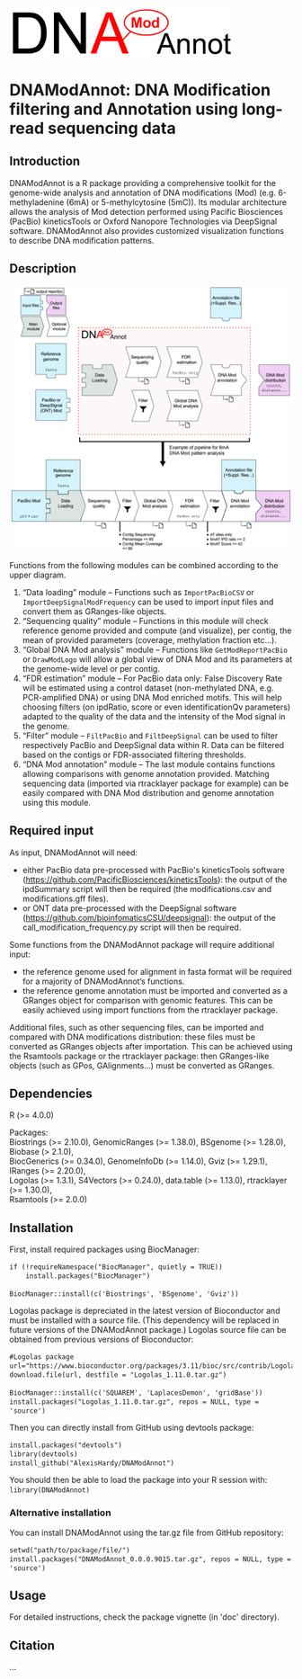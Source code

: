 <img src="vignettes/DNAModAnnot_logo.jpg" alt="DNAModAnnot_Logo" width="400"/>

# DNAModAnnot: DNA Modification filtering and Annotation using long-read sequencing data

## Introduction
DNAModAnnot is a R package providing a comprehensive toolkit for the genome-wide analysis and annotation of DNA modifications (Mod) (e.g. 6-methyladenine (6mA) or 5-methylcytosine (5mC)). Its modular architecture allows the analysis of Mod detection performed using Pacific Biosciences (PacBio) kineticsTools or Oxford Nanopore Technologies via DeepSignal software. DNAModAnnot also provides customized visualization functions to describe DNA modification patterns.

## Description  
<img src="vignettes/DNAModAnnot_diagram_and_example.jpg" alt="DNAModAnnot_Diagram" width="600"/>  

Functions from the following modules can be combined according to the upper diagram.
1.	“Data loading” module – Functions such as `ImportPacBioCSV` or `ImportDeepSignalModFrequency` can be used to import input files and convert them as GRanges-like objects.
2.	“Sequencing quality” module – Functions in this module will check reference genome provided and compute (and visualize), per contig, the mean of provided parameters (coverage, methylation fraction etc...).
3.	“Global DNA Mod analysis” module – Functions like `GetModReportPacBio` or `DrawModLogo` will allow a global view of DNA Mod and its parameters at the genome-wide level or per contig.
4.	“FDR estimation” module – For PacBio data only: False Discovery Rate will be estimated using a control dataset (non-methylated DNA, e.g. PCR-amplified DNA) or using DNA Mod enriched motifs. This will help choosing filters (on ipdRatio, score or even identificationQv parameters) adapted to the quality of the data and the intensity of the Mod signal in the genome.
5.	“Filter” module – `FiltPacBio` and `FiltDeepSignal` can be used to filter respectively PacBio and DeepSignal data within R. Data can be filtered based on the contigs or FDR-associated filtering thresholds.
6.	“DNA Mod annotation” module – The last module contains functions allowing comparisons with genome annotation provided. Matching sequencing data (imported via rtracklayer package for example) can be easily compared with DNA Mod distribution and genome annotation using this module.

## Required input
As input, DNAModAnnot will need:
-	either PacBio data pre-processed with PacBio's kineticsTools software (https://github.com/PacificBiosciences/kineticsTools): the output of the ipdSummary script will then be required (the modifications.csv and modifications.gff files).
-	or ONT data pre-processed with the DeepSignal software (https://github.com/bioinfomaticsCSU/deepsignal): the output of the call_modification_frequency.py script will then be required.

Some functions from the DNAModAnnot package will require additional input:
-	the reference genome used for alignment in fasta format will be required for a majority of DNAModAnnot’s functions.
-	the reference genome annotation must be imported and converted as a GRanges object for comparison with genomic features. This can be easily achieved using import functions from the rtracklayer package.

Additional files, such as other sequencing files, can be imported and compared with DNA modifications distribution: these files must be converted as GRanges objects after importation. This can be achieved using the Rsamtools package or the rtracklayer package: then GRanges-like objects (such as GPos, GAlignments...) must be converted as GRanges.

## Dependencies

R (>= 4.0.0)

Packages:  
Biostrings (>= 2.10.0), GenomicRanges (>= 1.38.0), BSgenome (>= 1.28.0), Biobase (> 2.1.0),  
BiocGenerics (>= 0.34.0), GenomeInfoDb (>= 1.14.0), Gviz (>= 1.29.1), IRanges (>= 2.20.0),   
Logolas (>= 1.3.1), S4Vectors (>= 0.24.0), data.table (>= 1.13.0), rtracklayer (>= 1.30.0),   
Rsamtools (>= 2.0.0)

## Installation

First, install required packages using BiocManager:
```
if (!requireNamespace("BiocManager", quietly = TRUE))
    install.packages("BiocManager")

BiocManager::install(c('Biostrings', 'BSgenome', 'Gviz'))
```

Logolas package is depreciated in the latest version of Bioconductor and must be installed with a source file.
(This dependency will be replaced in future versions of the DNAModAnnot package.)
Logolas source file can be obtained from previous versions of Bioconductor:
```
#Logolas package
url="https://www.bioconductor.org/packages/3.11/bioc/src/contrib/Logolas_1.11.0.tar.gz"
download.file(url, destfile = "Logolas_1.11.0.tar.gz")

BiocManager::install(c('SQUAREM', 'LaplacesDemon', 'gridBase'))
install.packages("Logolas_1.11.0.tar.gz", repos = NULL, type = 'source')
```
Then you can directly install from GitHub using devtools package:
```
install.packages("devtools")
library(devtools)
install_github("AlexisHardy/DNAModAnnot")
```

You should then be able to load the package into your R session with:
`library(DNAModAnnot)`


### Alternative installation
You can install DNAModAnnot using the tar.gz file from GitHub repository:
```
setwd("path/to/package/file/")
install.packages("DNAModAnnot_0.0.0.9015.tar.gz", repos = NULL, type = 'source')
```

## Usage
For detailed instructions, check the package vignette (in 'doc' directory).

## Citation
...
